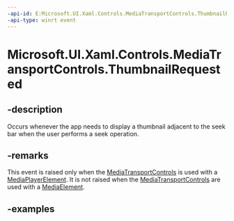 ```yaml
---
-api-id: E:Microsoft.UI.Xaml.Controls.MediaTransportControls.ThumbnailRequested
-api-type: winrt event
---
```


# Microsoft.UI.Xaml.Controls.MediaTransportControls.ThumbnailRequested

<!--
public event Windows.Foundation.TypedEventHandler<Microsoft.UI.Xaml.Controls.MediaTransportControls,Microsoft.UI.Xaml.Media.MediaTransportControlsThumbnailRequestedEventArgs> ThumbnailRequested;
-->


## -description
Occurs whenever the app needs to display a thumbnail adjacent to the seek bar when the user performs a seek operation.

## -remarks
This event is raised only when the [MediaTransportControls](mediatransportcontrols.md) is used with a [MediaPlayerElement](mediaplayerelement.md). It is not raised when the [MediaTransportControls](mediatransportcontrols.md) are used with a [MediaElement](mediaelement.md).

## -examples


